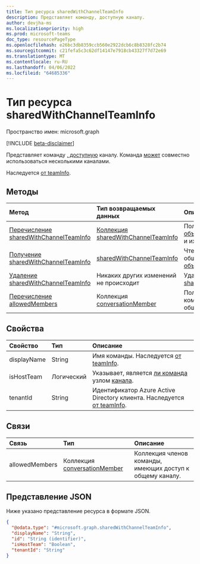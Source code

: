 ```yaml
---
title: Тип ресурса sharedWithChannelTeamInfo
description: Представляет команду, доступную каналу.
author: devjha-ms
ms.localizationpriority: high
ms.prod: microsoft-teams
doc_type: resourcePageType
ms.openlocfilehash: e26bc3db8359ccb560e2922dcb6c8b8328fc2b74
ms.sourcegitcommit: c21fefa5c3c62df14147e7918cb43327f7d72e69
ms.translationtype: MT
ms.contentlocale: ru-RU
ms.lasthandoff: 04/06/2022
ms.locfileid: "64685336"
---
```

# <a name="sharedwithchannelteaminfo-resource-type"></a>Тип ресурса sharedWithChannelTeamInfo

Пространство имен: microsoft.graph

[!INCLUDE [beta-disclaimer](../../includes/beta-disclaimer.md)]

Представляет команду [, доступную](team.md) каналу. Команда [может](team.md) совместно использоваться несколькими каналами.


Наследуется [от teamInfo](../resources/teaminfo.md).

## <a name="methods"></a>Методы
|Метод|Тип возвращаемых данных|Описание|
|:---|:---|:---|
|[Перечисление sharedWithChannelTeamInfo](../api/sharedwithchannelteaminfo-list.md)|[Коллекция sharedWithChannelTeamInfo](../resources/sharedwithchannelteaminfo.md)|Получение списка общих [объектовWithChannelTeamInfo](../resources/sharedwithchannelteaminfo.md) и их свойств.|
|[Получение sharedWithChannelTeamInfo](../api/sharedwithchannelteaminfo-get.md)|[sharedWithChannelTeamInfo](../resources/sharedwithchannelteaminfo.md)|Чтение свойств и связей общего [объектаWithChannelTeamInfo](../resources/sharedwithchannelteaminfo.md) .|
|[Удаление sharedWithChannelTeamInfo](../api/sharedwithchannelteaminfo-delete.md)|Никаких других изменений не происходит|Удаление объекта [sharedWithChannelTeamInfo](../resources/sharedwithchannelteaminfo.md) .|
|[Перечисление allowedMembers](../api/sharedwithchannelteaminfo-list-allowedmembers.md)|Коллекция [conversationMember](../resources/conversationmember.md)|Получение списка участников команды, имеющих доступ к общему каналу.|

## <a name="properties"></a>Свойства
|Свойство|Тип|Описание|
|:---|:---|:---|
|displayName|String|Имя команды. Наследуется [от teamInfo](../resources/teaminfo.md).|
|isHostTeam|Логический|Указывает, является [ли команда](team.md) узлом [канала](channel.md).|
|tenantId|String|Идентификатор Azure Active Directory клиента. Наследуется [от teamInfo](../resources/teaminfo.md).|

## <a name="relationships"></a>Связи
|Связь|Тип|Описание|
|:---|:---|:---|
|allowedMembers|Коллекция [conversationMember](../resources/conversationmember.md)|Коллекция членов команды, имеющих доступ к общему каналу.|


## <a name="json-representation"></a>Представление JSON
Ниже указано представление ресурса в формате JSON.
<!-- {
  "blockType": "resource",
  "keyProperty": "id",
  "@odata.type": "microsoft.graph.sharedWithChannelTeamInfo",
  "baseType": "microsoft.graph.teamInfo",
  "openType": false
}
-->
``` json
{
  "@odata.type": "#microsoft.graph.sharedWithChannelTeamInfo",
  "displayName": "String",
  "id": "String (identifier)",
  "isHostTeam": "Boolean",
  "tenantId": "String"
}
```

